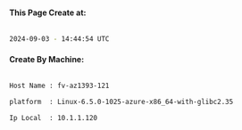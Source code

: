 
   
#### This Page Create at:

```bash

2024-09-03 - 14:44:54 UTC

```

#### Create By Machine:

```bash

Host Name : fv-az1393-121

platform  : Linux-6.5.0-1025-azure-x86_64-with-glibc2.35

Ip Local  : 10.1.1.120

```

